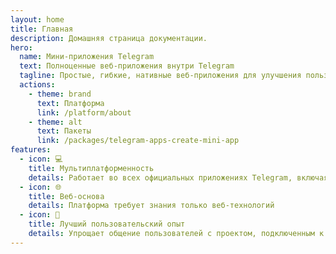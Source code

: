 ```yaml
---
layout: home
title: Главная
description: Домашняя страница документации.
hero:
  name: Мини-приложения Telegram
  text: Полноценные веб-приложения внутри Telegram
  tagline: Простые, гибкие, нативные веб-приложения для улучшения пользовательского опыта
  actions:
    - theme: brand
      text: Платформа
      link: /platform/about
    - theme: alt
      text: Пакеты
      link: /packages/telegram-apps-create-mini-app
features:
  - icon: 💻
    title: Мультиплатформенность
    details: Работает во всех официальных приложениях Telegram, включая веб-версии и версии для ПК
  - icon: 🌐
    title: Веб-основа
    details: Платформа требует знания только веб-технологий
  - icon: 🧑
    title: Лучший пользовательский опыт
    details: Упрощает общение пользователей с проектом, подключенным к Telegram
---
```

